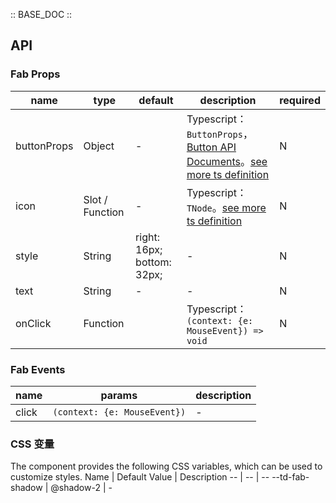 :: BASE_DOC ::

## API

### Fab Props

name | type | default | description | required
-- | -- | -- | -- | --
buttonProps | Object | - | Typescript：`ButtonProps`，[Button API Documents](./button?tab=api)。[see more ts definition](https://github.com/Tencent/tdesign-mobile-vue/tree/develop/src/fab/type.ts) | N
icon | Slot / Function | - | Typescript：`TNode`。[see more ts definition](https://github.com/Tencent/tdesign-mobile-vue/blob/develop/src/common.ts) | N
style | String | right: 16px; bottom: 32px; | \- | N
text | String | - | \- | N
onClick | Function |  | Typescript：`(context: {e: MouseEvent}) => void`<br/> | N

### Fab Events

name | params | description
-- | -- | --
click | `(context: {e: MouseEvent})` | \-

### CSS 变量

The component provides the following CSS variables, which can be used to customize styles.
Name | Default Value | Description 
-- | -- | --
--td-fab-shadow | @shadow-2 | -